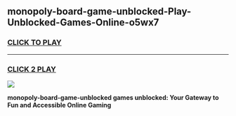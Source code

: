 
## monopoly-board-game-unblocked-Play-Unblocked-Games-Online-o5wx7
<h3>
<a href="https://premium76.site?title=monopoly-board-game-unblocked&ref=25A">CLICK TO PLAY</a></h3>
<hr>

<h3>
<a href="https://premium76.site?title=monopoly-board-game-unblocked&ref=25A">CLICK 2 PLAY</a>
  
</h3>

<a href="https://premium76.site?title=monopoly-board-game-unblocked&ref=25A"><img src="https://clearcache.store/games.png"></a>


**monopoly-board-game-unblocked games unblocked: Your Gateway to Fun and Accessible Online Gaming**
